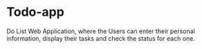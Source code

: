 # Todo-app
Do List Web Application, where the Users can enter their personal information, display their tasks and check the status for each one.
